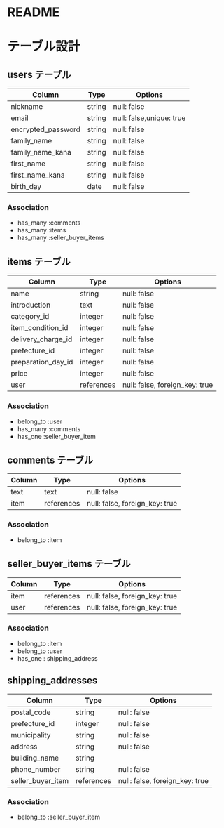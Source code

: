 # README

# テーブル設計

## users テーブル

| Column             | Type     | Options                  |
| ------------------ | -------- | -------------------      |
| nickname           | string   | null: false              |
| email              | string   | null: false,unique: true |
| encrypted_password | string   | null: false              |
| family_name        | string   | null: false              |
| family_name_kana   | string   | null: false              |
| first_name         | string   | null: false              |
| first_name_kana    | string   | null: false              |
| birth_day          | date     | null: false              |


### Association

- has_many :comments
- has_many :items
- has_many :seller_buyer_items


## items テーブル

| Column             | Type      | Options     |
| ------------------ | --------- | ----------- |
| name               | string    | null: false |
| introduction       | text      | null: false |
| category_id        | integer   | null: false |
| item_condition_id  | integer   | null: false |
| delivery_charge_id | integer   | null: false |
| prefecture_id      | integer   | null: false |
| preparation_day_id | integer   | null: false |
| price              | integer   | null: false |
| user               |references | null: false, foreign_key: true |

### Association

- belong_to :user
- has_many  :comments
- has_one   :seller_buyer_item


## comments テーブル

| Column      | Type       | Options                        |
| ----------- | ---------- | ------------------------------ |
| text        | text       | null: false                    |
| item        | references | null: false, foreign_key: true |

### Association

- belong_to :item


## seller_buyer_items テーブル

| Column      | Type       | Options                        |
| ----------- | ---------- | ------------------------------ |
| item        | references | null: false, foreign_key: true |
| user        | references | null: false, foreign_key: true |

 ### Association

- belong_to :item
- belong_to :user
- has_one : shipping_address


## shipping_addresses

| Column            | Type       | Options     |
| ----------------- | ---------- | ----------- |
| postal_code       | string     | null: false |
| prefecture_id     | integer   | null: false |
| municipality      | string     | null: false |
| address           | string     | null: false |
| building_name     | string     |
| phone_number      | string     | null: false |
| seller_buyer_item | references | null: false, foreign_key: true |


### Association

- belong_to :seller_buyer_item